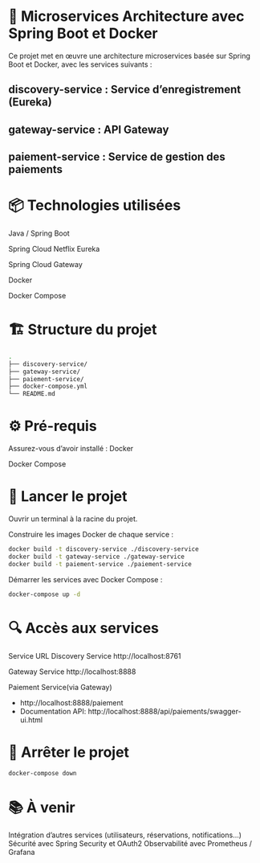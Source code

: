 # 🧩 Microservices Architecture avec Spring Boot et Docker
Ce projet met en œuvre une architecture microservices basée sur Spring Boot et Docker, avec les services suivants :

## discovery-service : Service d’enregistrement (Eureka)

## gateway-service : API Gateway

## paiement-service : Service de gestion des paiements

# 📦 Technologies utilisées
Java / Spring Boot

Spring Cloud Netflix Eureka

Spring Cloud Gateway

Docker

Docker Compose

# 🏗️ Structure du projet
```bash
.
├── discovery-service/
├── gateway-service/
├── paiement-service/
├── docker-compose.yml
└── README.md
```
# ⚙️ Pré-requis
Assurez-vous d’avoir installé :
Docker

Docker Compose

# 🚀 Lancer le projet
Ouvrir un terminal à la racine du projet.

Construire les images Docker de chaque service :

```bash
docker build -t discovery-service ./discovery-service
docker build -t gateway-service ./gateway-service
docker build -t paiement-service ./paiement-service
```

Démarrer les services avec Docker Compose :
```bash
docker-compose up -d
```
# 🔍 Accès aux services
Service	URL
Discovery Service	http://localhost:8761

Gateway Service	http://localhost:8888

Paiement Service(via Gateway)	
- http://localhost:8888/paiement 
- Documentation API: http://localhost:8888/api/paiements/swagger-ui.html

# 🛑 Arrêter le projet
```bash
docker-compose down
```

# 📚 À venir

Intégration d’autres services (utilisateurs, réservations, notifications…)
Sécurité avec Spring Security et OAuth2
Observabilité avec Prometheus / Grafana

